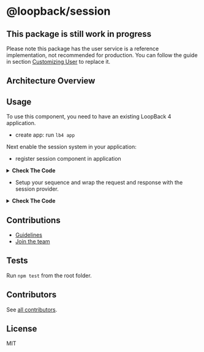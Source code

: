 # @loopback/session

## This package is still work in progress

Please note this package has the user service is a reference implementation, not
recommended for production. You can follow the guide in section
[Customizing User](#customizing-user) to replace it.

## Architecture Overview

## Usage

To use this component, you need to have an existing LoopBack 4 application.

- create app: run `lb4 app`

Next enable the session system in your application:

- register session component in application

<details>
<summary><strong>Check The Code</strong></summary>
<p>

```ts
import { SessionBindings, SessionComponent, SessionConfig } from '@loopback/session';

export class MyApplication extends BootMixin(
  ServiceMixin(RepositoryMixin(RestApplication)),
) {
  constructor(options: ApplicationConfig = {}) {
    super(options);

    // - configure the session -
    this.configure<SessionConfig>(SessionBindings.COMPONENT).to({
      // Assign your existing data source
      DataSource: MemoryDataSource,

      // Assign the session configuration
      session: {
        secret: 'xyz_12345678_zyx',
        resave: false,
        saveUninitialized: false,
        name: 'sid'
      }
    });

    // - register the session Component
    this.component(SessionComponent);

    // Set up the custom sequence
    this.sequence(MySequence);

    // Set up default home page
    this.static('/', path.join(__dirname, '../public'));

    this.projectRoot = __dirname;
    // Customize @loopback/boot Booter Conventions here
    this.bootOptions = {};
  }
}
```

</p>
</details>

- Setup your sequence and wrap the request and response with the session provider.

<details>
<summary><strong>Check The Code</strong></summary>
<p>

```ts

import { inject } from '@loopback/context';
import {
  FindRoute,
  InvokeMethod,
  ParseParams,
  Reject,
  RequestContext,
  RestBindings,
  Send,
  SequenceHandler,
} from '@loopback/rest';

import { SessionFn, SessionBindings, SessionRequest } from '@loopback/session';

const SequenceActions = RestBindings.SequenceActions;

export class MySequence implements SequenceHandler {
  constructor(
    @inject(SequenceActions.FIND_ROUTE)
      protected findRoute: FindRoute,
    @inject(SequenceActions.PARSE_PARAMS)
      protected parseParams: ParseParams,
    @inject(SequenceActions.INVOKE_METHOD)
      protected invoke: InvokeMethod,
    @inject(SequenceActions.SEND)
      public send: Send,
    @inject(SequenceActions.REJECT) 
      public reject: Reject,

    // Inject the session provider
    @inject(SessionBindings.PROVIDER)
      protected session: SessionFn<SessionRequest>,

  ) {}

  async handle(context: RequestContext) {
    try {

      // Wrap the incoming and outgoing messages with the session provider.
      const {
        request, 
        response
      } = await this.session(context.request as SessionRequest, context.response as Response);

      const route = this.findRoute(request);
      const args = await this.parseParams(request, route);
      const result = await this.invoke(route, args);
      this.send(response, result);
    } catch (err) {
      this.reject(context, err);
    }
  }
}

```

</p>
</details>

## Contributions

- [Guidelines](https://github.com/strongloop/loopback-next/blob/master/docs/CONTRIBUTING.md)
- [Join the team](https://github.com/strongloop/loopback-next/issues/110)

## Tests

Run `npm test` from the root folder.

## Contributors

See
[all contributors](https://github.com/strongloop/loopback-next/graphs/contributors).

## License

MIT

